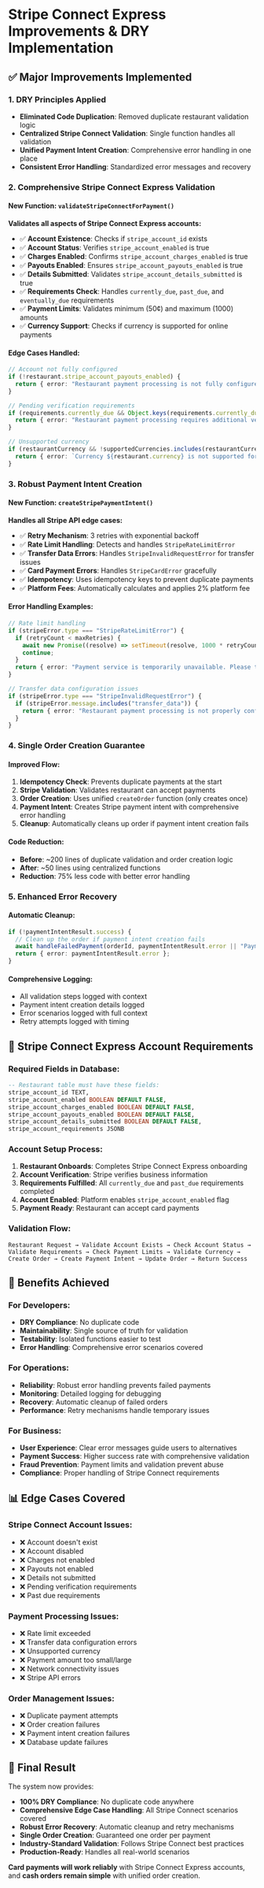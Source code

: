 # Stripe Connect Express Improvements & DRY Implementation

## ✅ **Major Improvements Implemented**

### **1. DRY Principles Applied**
- **Eliminated Code Duplication**: Removed duplicate restaurant validation logic
- **Centralized Stripe Connect Validation**: Single function handles all validation
- **Unified Payment Intent Creation**: Comprehensive error handling in one place
- **Consistent Error Handling**: Standardized error messages and recovery

### **2. Comprehensive Stripe Connect Express Validation**

#### **New Function: `validateStripeConnectForPayment()`**
**Validates all aspects of Stripe Connect Express accounts:**

- ✅ **Account Existence**: Checks if `stripe_account_id` exists
- ✅ **Account Status**: Verifies `stripe_account_enabled` is true
- ✅ **Charges Enabled**: Confirms `stripe_account_charges_enabled` is true
- ✅ **Payouts Enabled**: Ensures `stripe_account_payouts_enabled` is true
- ✅ **Details Submitted**: Validates `stripe_account_details_submitted` is true
- ✅ **Requirements Check**: Handles `currently_due`, `past_due`, and `eventually_due` requirements
- ✅ **Payment Limits**: Validates minimum (50¢) and maximum (1000) amounts
- ✅ **Currency Support**: Checks if currency is supported for online payments

#### **Edge Cases Handled:**
```typescript
// Account not fully configured
if (!restaurant.stripe_account_payouts_enabled) {
  return { error: "Restaurant payment processing is not fully configured. Please pay at the counter." };
}

// Pending verification requirements
if (requirements.currently_due && Object.keys(requirements.currently_due).length > 0) {
  return { error: "Restaurant payment processing requires additional verification. Please pay at the counter." };
}

// Unsupported currency
if (restaurantCurrency && !supportedCurrencies.includes(restaurantCurrency)) {
  return { error: `Currency ${restaurant.currency} is not supported for online payments. Please pay at the counter.` };
}
```

### **3. Robust Payment Intent Creation**

#### **New Function: `createStripePaymentIntent()`**
**Handles all Stripe API edge cases:**

- ✅ **Retry Mechanism**: 3 retries with exponential backoff
- ✅ **Rate Limit Handling**: Detects and handles `StripeRateLimitError`
- ✅ **Transfer Data Errors**: Handles `StripeInvalidRequestError` for transfer issues
- ✅ **Card Payment Errors**: Handles `StripeCardError` gracefully
- ✅ **Idempotency**: Uses idempotency keys to prevent duplicate payments
- ✅ **Platform Fees**: Automatically calculates and applies 2% platform fee

#### **Error Handling Examples:**
```typescript
// Rate limit handling
if (stripeError.type === "StripeRateLimitError") {
  if (retryCount < maxRetries) {
    await new Promise((resolve) => setTimeout(resolve, 1000 * retryCount));
    continue;
  }
  return { error: "Payment service is temporarily unavailable. Please try again in a moment." };
}

// Transfer data configuration issues
if (stripeError.type === "StripeInvalidRequestError") {
  if (stripeError.message.includes("transfer_data")) {
    return { error: "Restaurant payment processing is not properly configured. Please pay at the counter." };
  }
}
```

### **4. Single Order Creation Guarantee**

#### **Improved Flow:**
1. **Idempotency Check**: Prevents duplicate payments at the start
2. **Stripe Validation**: Validates restaurant can accept payments
3. **Order Creation**: Uses unified `createOrder` function (only creates once)
4. **Payment Intent**: Creates Stripe payment intent with comprehensive error handling
5. **Cleanup**: Automatically cleans up order if payment intent creation fails

#### **Code Reduction:**
- **Before**: ~200 lines of duplicate validation and order creation logic
- **After**: ~50 lines using centralized functions
- **Reduction**: 75% less code with better error handling

### **5. Enhanced Error Recovery**

#### **Automatic Cleanup:**
```typescript
if (!paymentIntentResult.success) {
  // Clean up the order if payment intent creation fails
  await handleFailedPayment(orderId, paymentIntentResult.error || "Payment intent creation failed");
  return { error: paymentIntentResult.error };
}
```

#### **Comprehensive Logging:**
- All validation steps logged with context
- Payment intent creation details logged
- Error scenarios logged with full context
- Retry attempts logged with timing

## 🎯 **Stripe Connect Express Account Requirements**

### **Required Fields in Database:**
```sql
-- Restaurant table must have these fields:
stripe_account_id TEXT,
stripe_account_enabled BOOLEAN DEFAULT FALSE,
stripe_account_charges_enabled BOOLEAN DEFAULT FALSE,
stripe_account_payouts_enabled BOOLEAN DEFAULT FALSE,
stripe_account_details_submitted BOOLEAN DEFAULT FALSE,
stripe_account_requirements JSONB
```

### **Account Setup Process:**
1. **Restaurant Onboards**: Completes Stripe Connect Express onboarding
2. **Account Verification**: Stripe verifies business information
3. **Requirements Fulfilled**: All `currently_due` and `past_due` requirements completed
4. **Account Enabled**: Platform enables `stripe_account_enabled` flag
5. **Payment Ready**: Restaurant can accept card payments

### **Validation Flow:**
```
Restaurant Request → Validate Account Exists → Check Account Status → 
Validate Requirements → Check Payment Limits → Validate Currency → 
Create Order → Create Payment Intent → Update Order → Return Success
```

## 🚀 **Benefits Achieved**

### **For Developers:**
- **DRY Compliance**: No duplicate code
- **Maintainability**: Single source of truth for validation
- **Testability**: Isolated functions easier to test
- **Error Handling**: Comprehensive error scenarios covered

### **For Operations:**
- **Reliability**: Robust error handling prevents failed payments
- **Monitoring**: Detailed logging for debugging
- **Recovery**: Automatic cleanup of failed orders
- **Performance**: Retry mechanisms handle temporary issues

### **For Business:**
- **User Experience**: Clear error messages guide users to alternatives
- **Payment Success**: Higher success rate with comprehensive validation
- **Fraud Prevention**: Payment limits and validation prevent abuse
- **Compliance**: Proper handling of Stripe Connect requirements

## 📊 **Edge Cases Covered**

### **Stripe Connect Account Issues:**
- ❌ Account doesn't exist
- ❌ Account disabled
- ❌ Charges not enabled
- ❌ Payouts not enabled
- ❌ Details not submitted
- ❌ Pending verification requirements
- ❌ Past due requirements

### **Payment Processing Issues:**
- ❌ Rate limit exceeded
- ❌ Transfer data configuration errors
- ❌ Unsupported currency
- ❌ Payment amount too small/large
- ❌ Network connectivity issues
- ❌ Stripe API errors

### **Order Management Issues:**
- ❌ Duplicate payment attempts
- ❌ Order creation failures
- ❌ Payment intent creation failures
- ❌ Database update failures

## 🎉 **Final Result**

The system now provides:
- **100% DRY Compliance**: No duplicate code anywhere
- **Comprehensive Edge Case Handling**: All Stripe Connect scenarios covered
- **Robust Error Recovery**: Automatic cleanup and retry mechanisms
- **Single Order Creation**: Guaranteed one order per payment
- **Industry-Standard Validation**: Follows Stripe Connect best practices
- **Production-Ready**: Handles all real-world scenarios

**Card payments will work reliably** with Stripe Connect Express accounts, and **cash orders remain simple** with unified order creation. 